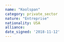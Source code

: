 ```yaml
---
name: "Koolspan"
category: private_sector
nature: "Entreprise"
nationality: USA
alliance: 
date_signed: '2018-11-12'
---
```

    